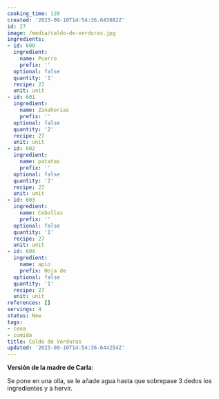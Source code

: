 ```yaml
---
cooking_time: 120
created: '2023-09-10T14:54:36.643082Z'
id: 27
image: /media/caldo-de-verduras.jpg
ingredients:
- id: 600
  ingredient:
    name: Puerro
    prefix: ''
  optional: false
  quantity: '1'
  recipe: 27
  unit: unit
- id: 601
  ingredient:
    name: Zanahorias
    prefix: ''
  optional: false
  quantity: '2'
  recipe: 27
  unit: unit
- id: 602
  ingredient:
    name: patatas
    prefix: ''
  optional: false
  quantity: '2'
  recipe: 27
  unit: unit
- id: 603
  ingredient:
    name: Cebollas
    prefix: ''
  optional: false
  quantity: '1'
  recipe: 27
  unit: unit
- id: 604
  ingredient:
    name: apio
    prefix: Hoja de
  optional: false
  quantity: '1'
  recipe: 27
  unit: unit
references: []
servings: 4
status: New
tags:
- cena
- comida
title: Caldo de Verduras
updated: '2023-09-10T14:54:36.644254Z'
---
```


**Versión de la madre de Carla**:

Se pone en una olla, se le añade agua hasta que sobrepase 3 dedos los ingredientes y a hervir.
